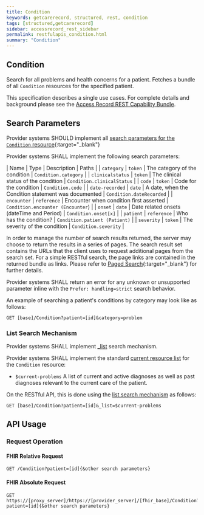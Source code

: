 ```yaml
---
title: Condition
keywords: getcarerecord, structured, rest, condition
tags: [structured,getcarerecord]
sidebar: accessrecord_rest_sidebar
permalink: restfulapis_condition.html
summary: "Condition"
---
```


## Condition ##

Search for all problems and health concerns for a patient. Fetches a bundle of all `Condition` resources for the specified patient.

This specification describes a single use cases. For complete details and background please see the [Access Record REST Capability Bundle](accessrecord_rest.html).

## Search Parameters ##

Provider systems SHOULD implement all [search parameters for the `Condition` resource](https://www.hl7.org/fhir/DSTU2/condition.html#search){:target="_blank"}

Provider systems SHALL implement the following search parameters:

| Name | Type | Description | Paths |
| `category` | `token` | The category of the condition | `Condition.category` |
| `clinicalstatus` | `token` | The clinical status of the condition | `Condition.clinicalStatus` |
| `code` | `token` | Code for the condition | `Condition.code` |
| `date-recorded` | `date` | A date, when the Condition statement was documented | `Condition.dateRecorded` |
| `encounter` | `reference` | Encounter when condition first asserted | `Condition.encounter (Encounter`) |
| `onset` | `date` | Date related onsets (dateTime and Period) | `Condition.onset[x]` |
| `patient` | `reference` | Who has the condition? | `Condition.patient (Patient)` |
| `severity` | `token` | The severity of the condition | `Condition.severity` |

In order to manage the number of search results returned, the server may choose to return the results in a series of pages. The search result set contains the URLs that the client uses to request additional pages from the search set. For a simple RESTful search, the page links are contained in the returned bundle as links. Please refer to [Paged Search](https://www.hl7.org/fhir/DSTU2/search.html#count){:target="_blank"} for further details.

Provider systems SHALL return an error for any unknown or unsupported parameter inline with the `Prefer: handling=strict` search behavior.

An example of searching a patient's conditions by category may look like as follows:

```http
GET [base]/Condition?patient=[id]&category=problem
```

### List Search Mechanism ###

Provider systems SHALL implement [_list](https://www.hl7.org/fhir/DSTU2/search.html#list) search mechanism.

Provider systems SHALL implement the standard [current resource list](https://www.hl7.org/fhir/lifecycle.html#current) for the `Condition` resource:

- `$current-problems` A list of current and active diagnoses as well as past diagnoses relevant to the current care of the patient.

On the RESTful API, this is done using the [list search mechanism](https://www.hl7.org/fhir/DSTU2/search.html#list) as follows:

```http
GET [base]/Condition?patient=[id]&_list=$current-problems
```

## API Usage ##

### Request Operation ###

#### FHIR Relative Request ####

```http
GET /Condition?patient=[id]{&other search parameters}
```

#### FHIR Absolute Request ####

```http
GET https://[proxy_server]/https://[provider_server]/[fhir_base]/Condition?patient=[id]{&other search parameters}
```




